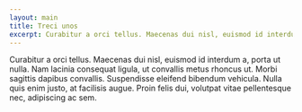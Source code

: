 ```yaml
---
layout: main
title: Treci unos
excerpt: Curabitur a orci tellus. Maecenas dui nisl, euismod id interdum a, porta ut nulla. Nam lacinia consequat ligula, ut convallis metus rhoncus ut.
---
```


Curabitur a orci tellus. Maecenas dui nisl, euismod id interdum a, porta ut nulla. Nam lacinia consequat ligula, ut convallis metus rhoncus ut. Morbi sagittis dapibus convallis. Suspendisse eleifend bibendum vehicula. Nulla quis enim justo, at facilisis augue. Proin felis dui, volutpat vitae pellentesque nec, adipiscing ac sem.
